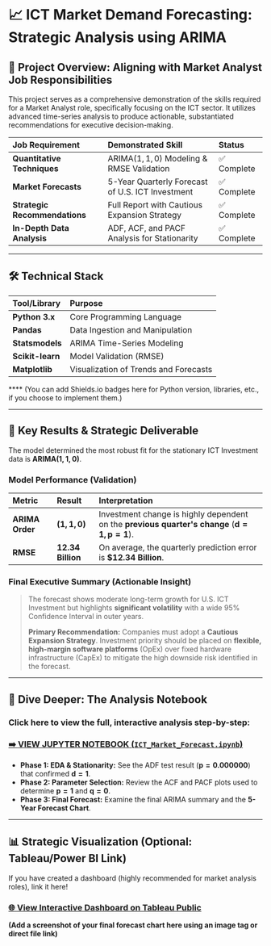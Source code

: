# 📈 ICT Market Demand Forecasting: Strategic Analysis using ARIMA

## 🌟 Project Overview: Aligning with Market Analyst Job Responsibilities

This project serves as a comprehensive demonstration of the skills required for a Market Analyst role, specifically focusing on the ICT sector. It utilizes advanced time-series analysis to produce actionable, substantiated recommendations for executive decision-making.

| Job Requirement | Demonstrated Skill | Status |
| :--- | :--- | :--- |
| **Quantitative Techniques** | $\text{ARIMA}(1, 1, 0)$ Modeling & $\text{RMSE}$ Validation | ✅ Complete |
| **Market Forecasts** | 5-Year Quarterly Forecast of U.S. ICT Investment | ✅ Complete |
| **Strategic Recommendations** | Full Report with Cautious Expansion Strategy | ✅ Complete |
| **In-Depth Data Analysis** | ADF, ACF, and PACF Analysis for Stationarity | ✅ Complete |

---

## 🛠️ Technical Stack

| Tool/Library | Purpose |
| :--- | :--- |
| **Python 3.x** | Core Programming Language |
| **Pandas** | Data Ingestion and Manipulation |
| **Statsmodels** | $\text{ARIMA}$ Time-Series Modeling |
| **Scikit-learn** | Model Validation ($\text{RMSE}$) |
| **Matplotlib** | Visualization of Trends and Forecasts |

**** (You can add Shields.io badges here for Python version, libraries, etc., if you choose to implement them.)

---

## 🚀 Key Results & Strategic Deliverable

The model determined the most robust fit for the stationary ICT Investment data is **$\text{ARIMA}(1, 1, 0)$**.

### Model Performance (Validation)

| Metric | Result | Interpretation |
| :--- | :--- | :--- |
| **ARIMA Order** | $\mathbf{(1, 1, 0)}$ | Investment change is highly dependent on the **previous quarter's change** ($\mathbf{d=1, p=1}$). |
| **RMSE** | **$12.34 \text{ Billion}$** | On average, the quarterly prediction error is **\$12.34 Billion**. |

### Final Executive Summary (Actionable Insight)

> The forecast shows moderate long-term growth for U.S. ICT Investment but highlights **significant volatility** with a wide $95\%$ Confidence Interval in outer years.
>
> **Primary Recommendation:** Companies must adopt a **Cautious Expansion Strategy**. Investment priority should be placed on **flexible, high-margin software platforms** (OpEx) over fixed hardware infrastructure (CapEx) to mitigate the high downside risk identified in the forecast.

---

## 🔬 Dive Deeper: The Analysis Notebook

### **Click here to view the full, interactive analysis step-by-step:**

### [➡️ **VIEW JUPYTER NOTEBOOK** (`ICT_Market_Forecast.ipynb`) ](./ICT_Market_Forecast.ipynb)

* **Phase 1: EDA & Stationarity:** See the $\text{ADF}$ test result ($\mathbf{p=0.000000}$) that confirmed $\mathbf{d=1}$.
* **Phase 2: Parameter Selection:** Review the $\text{ACF}$ and $\text{PACF}$ plots used to determine $\mathbf{p=1}$ and $\mathbf{q=0}$.
* **Phase 3: Final Forecast:** Examine the final $\text{ARIMA}$ summary and the **5-Year Forecast Chart**.

---

## 📊 Strategic Visualization (Optional: Tableau/Power BI Link)

If you have created a dashboard (highly recommended for market analysis roles), link it here!

### [🌐 **View Interactive Dashboard on Tableau Public**](<Insert Your Tableau Public Link Here>)

**(Add a screenshot of your final forecast chart here using an image tag or direct file link)**
